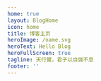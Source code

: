 ```yaml
---
home: true
layout: BlogHome
icon: home
title: 博客主页
heroImage: /name.svg
heroText: Hello Blog
heroFullScreen: true
tagline: 天行健，君子以自强不息
footer: ''
---
```

